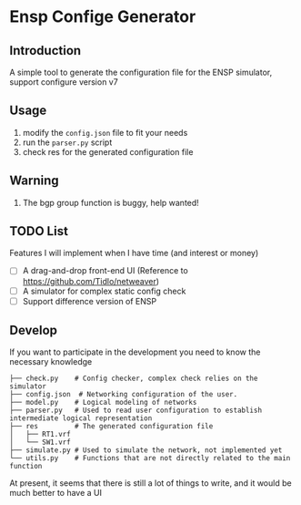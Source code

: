 # Ensp Confige Generator

## Introduction

A simple tool to generate the configuration file for the ENSP simulator, support configure version v7

## Usage

1. modify the `config.json` file to fit your needs
2. run the `parser.py` script
3. check res for the generated configuration file

## Warning

1. The bgp group function is buggy, help wanted!

## TODO List

Features I will implement when I have time (and interest or money)

-[ ] A drag-and-drop front-end UI (Reference to https://github.com/Tidlo/netweaver)
-[ ] A simulator for complex static config check
-[ ] Support difference version of ENSP

## Develop

If you want to participate in the development you need to know the necessary knowledge

```
├── check.py    # Config checker, complex check relies on the simulator
├── config.json  # Networking configuration of the user.
├── model.py    # Logical modeling of networks
├── parser.py   # Used to read user configuration to establish intermediate logical representation
├── res         # The generated configuration file
│   ├── RT1.vrf
│   └── SW1.vrf
├── simulate.py # Used to simulate the network, not implemented yet
└── utils.py    # Functions that are not directly related to the main function
```

At present, it seems that there is still a lot of things to write, and it would be much better to have a UI